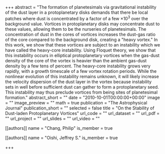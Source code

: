 +++
abstract = "The formation of planetesimals via gravitational instability of the dust layer in a protoplanetary disks demands that there be local patches where dust is concentrated by a factor of a few ×10<SUP>3</SUP> over the background value. Vortices in protoplanetary disks may concentrate dust to these values, allowing them to be the nurseries of planetesimals. The concentration of dust in the cores of vortices increases the dust-gas ratio of the core compared to the background disk, creating a \"heavy vortex.\" In this work, we show that these vortices are subject to an instability which we have called the heavy-core instability. Using Floquet theory, we show that this instability occurs in elliptical protoplanetary vortices when the gas-dust density of the core of the vortex is heavier than the ambient gas-dust density by a few tens of percent. The heavy-core instability grows very rapidly, with a growth timescale of a few vortex rotation periods. While the nonlinear evolution of this instability remains unknown, it will likely increase the velocity dispersion of the dust layer in the vortex because instability sets in well before sufficient dust can gather to form a protoplanetary seed. This instability may thus preclude vortices from being sites of planetesimal formation."
abstract_short = ""
date = "2010-10-01T00:00:00+00:00"
image = ""
image_preview = ""
math = true
publication = "The Astrophysical Journal"
publication_short = ""
selected = false
title = "On the Stability of Dust-laden Protoplanetary Vortices"
url_code = ""
url_dataset = ""
url_pdf = ""
url_project = ""
url_slides = ""
url_video = ""



[[authors]]
    name = "Chang, Philip"
    is_member = true


[[authors]]
    name = "Oishi, Jeffrey S."
    is_member = true

+++
 